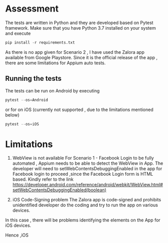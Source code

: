 # Assessment

The tests are written in Python and they are developed based on Pytest framework.
Make sure that you have Python 3.7 installed on your system and execute 

```python
pip install -r requirements.txt
```

As there is no app given for Scenario 2 , I have used the Zalora app available from Google Playstore. Since it is the official release of the app ,
there are some limitations for Appium auto tests.


##  Running the tests

The tests can be run on Android by executing

```python
pytest --os=Android
```

or for on iOS (currently not supported , due to the limitations mentioned below)


```python
pytest --os=iOS
```


# Limitations

1. WebView is not available 
For Scenario 1 - Facebook Login to be fully automated , Appium needs to be able to detect the WebView in App. 
The developer will need to setWebContentsDebuggingEnabled in the app for Facebook login to proceed ,since the Facebook Login form is HTML based.
Kindly refer to the link 
https://developer.android.com/reference/android/webkit/WebView.html#setWebContentsDebuggingEnabled(boolean)

2. iOS Code-Signing problem
The Zalora app is code-signed and prohibits unidentified developer do the coding and try to run the app on various devices.

In this case , there will be problems identifying the elements on the App for iOS devices.

Hence ,iOS 
